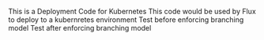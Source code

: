 This is a Deployment Code for Kubernetes
This code would be used by Flux to deploy to a kubernretes environment
Test before enforcing branching model
Test after enforcing branching model
